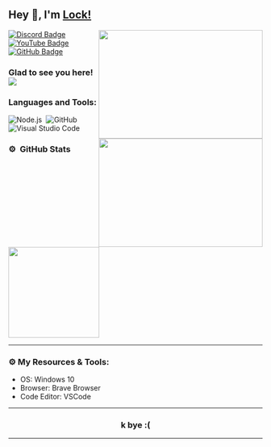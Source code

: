 ## Hey 👋, I'm [Lock!](https://github.com/LockDTB)

<img align="right" height="215" width="325" alt="" src="https://cdn.discordapp.com/attachments/819865029670862860/864051629510492160/Tyler_emoji.png" />

[![Discord Badge](https://img.shields.io/badge/-Discord-0e76a8?style=flat-square&logo=Discord&logoColor=white)](https://discord.gg/GPfCw4T8Z7)
[![YouTube Badge](https://img.shields.io/badge/-YouTube-e02828?style=flat-square&logo=YouTube&logoColor=white)](https://www.youtube.com/channel/UC1ce0f6-IxvaiwwsmaBE0Bw)
[![GitHub Badge](https://img.shields.io/badge/-GitHub-ffffff?style=flat-square&logo=Github&logoColor=black)](https://github.com/LockDTB)

### Glad to see you here! &nbsp; ![](https://komarev.com/ghpvc/?username=LockDTB&label=Views&color=blue&style=plastic)




<img align="right" height="215" width="325" alt="" src="https://cdn.dribbble.com/users/416610/screenshots/4801105/coding_desk_flat_vector_ui_ux_design_illustration_motion_animation_gif2.gif" />


### Languages and Tools:

![Node.js](https://img.shields.io/badge/-Node.js-333333?style=flat&logo=node.js)&nbsp;
![GitHub](https://img.shields.io/badge/-GitHub-333333?style=flat&logo=github)&nbsp;
![Visual Studio Code](https://img.shields.io/badge/-Visual%20Studio%20Code-333333?style=flat&logo=visual-studio-code&logoColor=007ACC)&nbsp;

### ⚙️ &nbsp;GitHub Stats

<p align="left">
<a href="https://github.com/LockDTB">
  <img height="180em" src="https://github-readme-stats-eight-theta.vercel.app/api?username=LockDTB&show_icons=true&theme=react&include_all_commits=true&count_private=true"/>
</a>
</p>

---

### ⚙️ My Resources & Tools:

- OS: Windows 10
- Browser: Brave Browser
- Code Editor: VSCode

---

<h3 align=center>k bye :( </h3>

---
